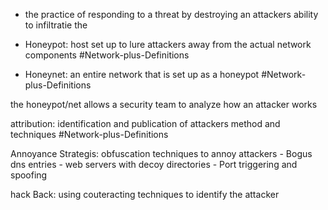 - the practice of  responding to a threat by destroying an attackers ability to infiltratie the 

- Honeypot: host set up to lure attackers away from the actual network components #Network-plus-Definitions 
- Honeynet: an entire network that is set up as a honeypot #Network-plus-Definitions 

the honeypot/net allows a security team to analyze how an attacker works

attribution: identification and publication of attackers method and techniques #Network-plus-Definitions 

Annoyance Strategis: obfuscation techniques to annoy attackers
	- Bogus dns entries 
	- web servers with decoy directories
	- Port triggering and spoofing 

hack Back: using couteracting techniques to identify the attacker

